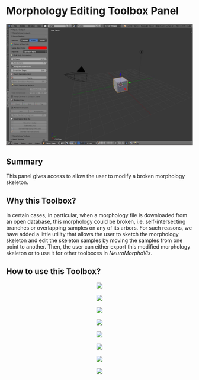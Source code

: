 # Morphology Editing Toolbox Panel

<p align="center">
  <img src="images/gui-soma-toolbox-open.jpg" width=800>
</p>

## Summary
This panel gives access to allow the user to modify a broken morphology skeleton.       

## Why this Toolbox?
In certain cases, in particular, when a morphology file is downloaded from an open database, this 
morphology could be broken, i.e. self-intersecting branches or overlapping samples on any of its arbors.
For such reasons, we have added a little utility that allows the user to sketch the morphology skeleton
and edit the skeleton samples by moving the samples from one point to another. Then, the user can either 
export this modified morphology skeleton or to use it for other toolboxes in _NeuroMorphoVis_.

## How to use this Toolbox?

<p align="center">
  <img src="images/morphology-editing/editing-1.jpg" width=300>
</p>

<p align="center">
  <img src="images/morphology-editing/editing-2.jpg" width=300>
</p>

<p align="center">
  <img src="images/morphology-editing/editing-3.jpg" width=300>
</p>

<p align="center">
  <img src="images/morphology-editing/editing-4.jpg" width=300>
</p>

<p align="center">
  <img src="images/morphology-editing/editing-5.jpg" width=300>
</p>

<p align="center">
  <img src="images/morphology-editing/editing-6.jpg" width=300>
</p>

<p align="center">
  <img src="images/morphology-editing/editing-7.jpg" width=300>
</p>

<p align="center">
  <img src="images/morphology-editing/editing-8.jpg" width=300>
</p>
